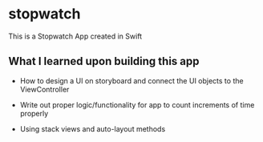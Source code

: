 # stopwatch

This is a Stopwatch App created in Swift

## What I learned upon building this app

* How to design a UI on storyboard and connect the UI objects to the ViewController

* Write out proper logic/functionality for app to count increments of time properly

* Using stack views and auto-layout methods

